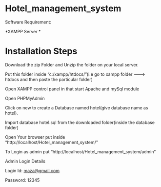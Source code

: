 # Hotel_management_system
Software Requirement:

*XAMPP Server *
# Installation Steps
Download the zip Folder and Unzip the folder on your local server.

Put this folder inside “c:/xampp/htdocs/”(i.e go to xampp folder ---> htdocs  and then paste the particular folder)

Open XAMPP control panel in that start Apache and mySql module

Open PHPMyAdmin

Click on new to create a Database named hotel(give database name as hotel).

Import database hotel.sql from the downloaded folder(inside the database folder)

Open Your browser put inside “http://localhost/Hotel_management_system/"

To Login as admin put “http://localhost/Hotel_management_system/admin”

Admin Login Details

Login Id: maza@gmail.com

Password: 12345

